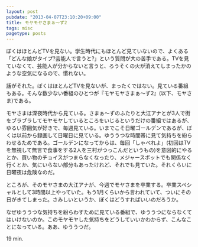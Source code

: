 ```yaml
---
layout: post
pubdate: "2013-04-07T23:10:20+09:00"
title: モヤモヤさまぁ〜ず2
tags: misc
pagetype: posts
---
```

ぼくはほとんどTVを見ない。学生時代にもほとんど見ていないので、よくある「どんな娘がタイプ?芸能人で言うと?」という質問が大の苦手である。TVを見ていなくて、芸能人が分からないと言うと、ろうそくの火が消えてしまったかのような空気になるので、慣れない。

話がそれた。ぼくはほとんどTVを見ないが、まったくではない。見ている番組もある。そんな数少ない番組のひとつが『モヤモヤさまぁ〜ず2』(以下、モヤさま)である。

モヤさまは深夜時代から見ている。さまぁ〜ずのふたりと大江アナとが3人で街をブラブラしてモヤモヤしているところをいじるというだけの番組ではあるが、ゆるい雰囲気が好きで、毎週見ている。いまでこそ日曜ゴールデンであるが、ぼくは以前から録画して日曜日に見ている。ゆううつな時間帯に見て気持ちを紛らわせるためである。ゴールデンになってからは、毎回「しゃべれよ」(初回はTVを無視して無言で食事をする2人を三村がつっこんだというもの)を意図的にやるとか、買い物のチョイスがつまらなくなったり、メジャースポットでも関係なく行くとか、気にいらない部分もあったけれど、それでも見ていた。それくらいに日曜夜は危険なのだ。

ところが、そのモヤさまの大江アナが、今週でモヤさまを卒業する。卒業スペシャルとして3時間以上やっていた。もう1月くらいから言われていて、ついにその日がきてしまった。さみしいというか、ぼくはどうすればいいのだろうか。

なぜゆううつな気持ちを紛らわすために見ている番組で、ゆううつにならなくてはいけないのか。このモヤモヤした気持ちをどうしていいかわからず、こんなことになっている。ああ、ゆううつだ。

19 min.
